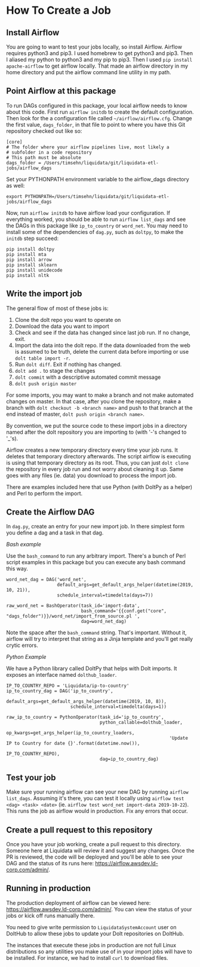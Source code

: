 # How To Create a Job

## Install Airflow

You are going to want to test your jobs locally, so install Airflow. Airflow requires python3 and
pip3. I used homebrew to get python3 and pip3. Then I aliased my python to python3 and my pip to
pip3. Then I used `pip install apache-airflow` to get airflow locally. That made an airflow
directory in my home directory and put the airflow command line utility in my path.

## Point Airflow at this package

To run DAGs configured in this package, your local airflow needs to know about this code. First run
`airflow initdb` to create the default configuration. Then look for the a configuration file called
`~/airflow/airflow.cfg`. Change the first value, `dags_folder`, in that file to point to where you
have this Git repository checked out like so:

    [core]
    # The folder where your airflow pipelines live, most likely a
    # subfolder in a code repository
    # This path must be absolute
    dags_folder = /Users/timsehn/liquidata/git/liquidata-etl-jobs/airflow_dags

Set your PYTHONPATH environment variable to the airflow_dags directory as well:

    export PYTHONPATH=/Users/timsehn/liquidata/git/liquidata-etl-jobs/airflow_dags

Now, run `airflow initdb` to have airflow load your configuration. If everything worked, you should
be able to run `airflow list_dags` and see the DAGs in this package like `ip_to_country` or
`word_net`. You may need to install some of the dependencies of `dag.py`, such as `doltpy`, to make
the `initdb` step succeed:
    
    pip install doltpy
    pip install mta
    pip install arrow
    pip install sklearn
    pip install unidecode
    pip install nltk

## Write the import job

The general flow of most of these jobs is:

1. Clone the dolt repo you want to operate on
1. Download the data you want to import
1. Check and see if the data has changed since last job run. If no change, exit.
1. Import the data into the dolt repo. If the data downloaded from the web is assumed to be truth, delete the current 
data before importing or use `dolt table import -r`.
1. Run `dolt diff`. Exit if nothing has changed.
1. `dolt add .` to stage the changes
1. `dolt commit` with a descriptive automated commit message
1. `dolt push origin master`

For some imports, you may want to make a branch and not make automated changes on master. In that
case, after you clone the repository, make a branch with `dolt checkout -b <branch name>` and push
to that branch at the end instead of master, `dolt push origin <branch name>`.

By convention, we put the source code to these import jobs in a directory named after the dolt
repository you are importing to (with '-'s changed to '_'s).

Airflow creates a new temporary directory every time your job runs. It deletes that temporary
directory afterwards. The script airflow is executing is using that temporary directory as its
root. Thus, you can just `dolt clone` the repository in every job run and not worry about cleaning
it up. Same goes with any files (ie. data) you download to process the import job.

There are examples included here that use Python (with DoltPy as a helper) and Perl to perform the
import.

## Create the Airflow DAG

In `dag.py`, create an entry for your new import job. In there simplest form you define a dag and a
task in that dag.

*Bash example*

Use the `bash_command` to run any arbitrary import. There's a bunch of Perl script examples in this
package but you can execute any bash command this way.

    word_net_dag = DAG('word_net',
                       default_args=get_default_args_helper(datetime(2019, 10, 21)),
                       schedule_interval=timedelta(days=7))

    raw_word_net = BashOperator(task_id='import-data',
                                bash_command='{{conf.get("core", "dags_folder")}}/word_net/import_from_source.pl ',
                                dag=word_net_dag)

Note the space after the `bash_command` string. That's important. Without it, airflow will try to
interpret that string as a Jinja template and you'll get really crytic errors.

*Python Example*

We have a Python library called DoltPy that helps with Dolt imports. It exposes an interface named
`dolthub_loader`.

    IP_TO_COUNTRY_REPO = 'Liquidata/ip-to-country'
    ip_to_country_dag = DAG('ip_to_country',
                            default_args=get_default_args_helper(datetime(2019, 10, 8)),
                            schedule_interval=timedelta(days=1))

    raw_ip_to_country = PythonOperator(task_id='ip_to_country',
                                       python_callable=dolthub_loader,
                                       op_kwargs=get_args_helper(ip_to_country_loaders,
                                                                 'Update IP to Country for date {}'.format(datetime.now()),
                                                                 IP_TO_COUNTRY_REPO),
                                       dag=ip_to_country_dag)

## Test your job

Make sure your running airflow can see your new DAG by running `airflow list_dags`. Assuming it's
there, you can test it locally using `airflow test <dag> <task> <date>` (ie. `airflow test word_net
import-data 2019-10-22`). This runs the job as airflow would in production. Fix any errors that
occur.

## Create a pull request to this repository

Once you have your job working, create a pull request to this directory. Someone here at Liquidata
will review it and suggest any changes. Once the PR is reviewed, the code will be deployed and
you'll be able to see your DAG and the status of its runs here:
https://airflow.awsdev.ld-corp.com/admin/.

## Running in production

The production deployment of airflow can be viewed here:
https://airflow.awsdev.ld-corp.com/admin/. You can view the status of your jobs or kick off runs
manually there.

You need to give write permission to `LiquidataSystemAccount` user on DoltHub to allow these jobs to
update your Dolt repositories on DoltHub.

The instances that execute these jobs in production are not full Linux distributions so any
utilities you make use of in your import jobs will have to be installed. For instance, we had to
install `curl` to download files.
